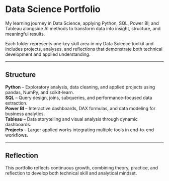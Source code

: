 # Data Science Portfolio

My learning journey in Data Science, applying Python, SQL, Power BI, and Tableau alongside AI methods to transform data into insight, structure, and meaningful results.  

Each folder represents one key skill area in my Data Science toolkit and includes projects, analyses, and reflections that demonstrate both technical development and applied understanding.

---

## Structure

**Python** – Exploratory analysis, data cleaning, and applied projects using pandas, NumPy, and scikit-learn.  
**SQL** – Query design, joins, subqueries, and performance-focused data extraction.  
**Power BI** – Interactive dashboards, DAX formulas, and data modeling for business analytics.  
**Tableau** – Data storytelling and visual analysis through dynamic dashboards.  
**Projects** – Larger applied works integrating multiple tools in end-to-end workflows.

---

## Reflection

This portfolio reflects continuous growth, combining theory, practice, and reflection to develop both technical skill and analytical mindset.
